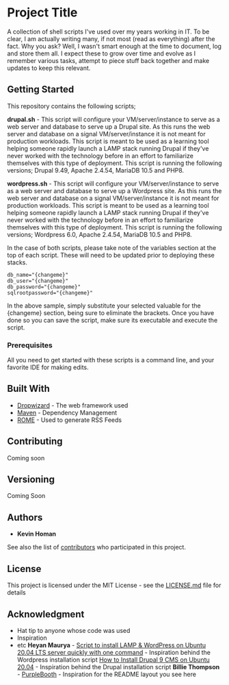 # Project Title

A collection of shell scripts I've used over my years working in IT. To be clear, I am actually writing many, if not most (read as everything) after the fact. Why you ask? Well, I wasn't smart enough at the time to document, log and store them all. I expect these to grow over time and evolve as I remember various tasks, attempt to piece stuff back together and make updates to keep this relevant.

## Getting Started

This repository contains the following scripts;

**drupal.sh** - This script will configure your VM/server/instance to serve as a web server and database to serve up a Drupal site. As this runs the web server and database on a signal VM/server/instance it is not meant for production workloads. This script is meant to be used as a learning tool helping someone rapidly launch a LAMP stack running Drupal if they've never worked with the technology before in an effort to familiarize themselves with this type of deployment. This script is running the following versions; Drupal 9.49, Apache 2.4.54, MariaDB 10.5 and PHP8.

**wordpress.sh** - This script will configure your VM/server/instance to serve as a web server and database to serve up a Wordpress site. As this runs the web server and database on a signal VM/server/instance it is not meant for production workloads. This script is meant to be used as a learning tool helping someone rapidly launch a LAMP stack running Drupal if they've never worked with the technology before in an effort to familiarize themselves with this type of deployment. This script is running the following versions; Wordpress 6.0, Apache 2.4.54, MariaDB 10.5 and PHP8.

In the case of both scripts, please take note of the variables section at the top of each script. These will need to be updated prior to deploying these stacks.

```
db_name="{changeme}"
db_user="{changeme}"
db_password="{changeme}"
sqlrootpassword="{changeme}"
```

In the above sample, simply substitute your selected valuable for the {changeme} section, being sure to eliminate the brackets. Once you have done so you can save the script, make sure its executable and execute the script.

### Prerequisites

All you need to get started with these scripts is a command line, and your favorite IDE for making edits.

## Built With

* [Dropwizard](http://www.dropwizard.io/1.0.2/docs/) - The web framework used
* [Maven](https://maven.apache.org/) - Dependency Management
* [ROME](https://rometools.github.io/rome/) - Used to generate RSS Feeds

## Contributing

Coming soon

## Versioning

Coming Soon

## Authors

* **Kevin Homan**

See also the list of [contributors](https://github.com/your/project/contributors) who participated in this project.

## License

This project is licensed under the MIT License - see the [LICENSE.md](LICENSE.md) file for details

## Acknowledgment

* Hat tip to anyone whose code was used
* Inspiration
* etc
**Heyan Maurya** - [Script to install LAMP & WordPress on Ubuntu 20.04 LTS server quickly with one command](https://www.how2shout.com/linux/script-to-install-lamp-wordpress-on-ubuntu-20-04-lts-server-quickly-with-one-command/) - Inspiration behind the Wordpress installation script
[How to Install Drupal 9 CMS on Ubuntu 20.04](https://linuxhostsupport.com/blog/how-to-install-drupal-9-cms-on-ubuntu-20-04/) - Inspiration behind the Drupal installation script
**Billie Thompson** - [PurpleBooth](https://github.com/PurpleBooth) - Inspiration for the README layout you see here